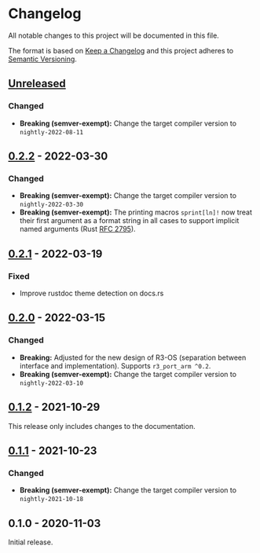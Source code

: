 # Changelog

All notable changes to this project will be documented in this file.

The format is based on [Keep a Changelog](http://keepachangelog.com/en/1.0.0/)
and this project adheres to [Semantic Versioning](http://semver.org/spec/v2.0.0.html).

## [Unreleased]

### Changed

- **Breaking (semver-exempt):** Change the target compiler version to `nightly-2022-08-11`

## [0.2.2] - 2022-03-30

### Changed

- **Breaking (semver-exempt):** Change the target compiler version to `nightly-2022-03-30`
- **Breaking (semver-exempt):** The printing macros `sprint[ln]!` now treat their first argument as a format string in all cases to support implicit named arguments (Rust [RFC 2795](https://rust-lang.github.io/rfcs/2795-format-args-implicit-identifiers.html)).

## [0.2.1] - 2022-03-19

### Fixed

- Improve rustdoc theme detection on docs.rs

## [0.2.0] - 2022-03-15

### Changed

- **Breaking:** Adjusted for the new design of R3-OS (separation between interface and implementation). Supports `r3_port_arm ^0.2`.
- **Breaking (semver-exempt):** Change the target compiler version to `nightly-2022-03-10`

## [0.1.2] - 2021-10-29

This release only includes changes to the documentation.

## [0.1.1] - 2021-10-23

### Changed

- **Breaking (semver-exempt):** Change the target compiler version to `nightly-2021-10-18`

## 0.1.0 - 2020-11-03

Initial release.

[Unreleased]: https://github.com/r3-os/r3/compare/r3_support_rza1@0.2.2...HEAD
[0.2.2]: https://github.com/r3-os/r3/compare/r3_support_rza1@0.2.1...r3_support_rza1@0.2.2
[0.2.1]: https://github.com/r3-os/r3/compare/r3_support_rza1@0.2.0...r3_support_rza1@0.2.1
[0.2.0]: https://github.com/r3-os/r3/compare/r3_support_rza1@0.1.2...r3_support_rza1@0.2.0
[0.1.2]: https://github.com/r3-os/r3/compare/r3_support_rza1@0.1.1...r3_support_rza1@0.1.2
[0.1.1]: https://github.com/r3-os/r3/compare/r3_support_rza1@0.1.0...r3_support_rza1@0.1.1

